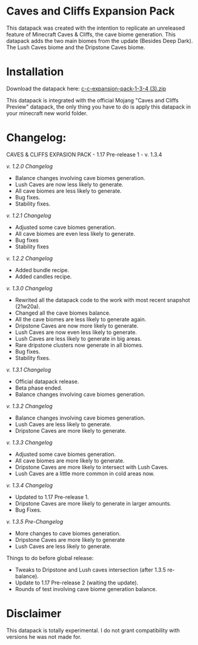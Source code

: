 # Caves and Cliffs Expansion Pack
This datapack was created with the intention to replicate an unreleased feature of Minecraft Caves & Cliffs, the cave biome generation. This datapack adds the two main biomes from the update (Besides Deep Dark). The Lush Caves biome and the Dripstone Caves biome. 

# Installation
Download the datapack here: [c-c-expansion-pack-1-3-4 (3).zip](https://github.com/lfellipelf/CACplus/files/6563650/c-c-expansion-pack-1-3-4.3.zip)



This datapack is integrated with the official Mojang "Caves and Cliffs Preview" datapack, the only thing you have to do is apply this datapack in your minecraft new world folder.

# Changelog:
CAVES & CLIFFS EXPASION PACK - 1.17 Pre-release 1 - v. 1.3.4

*v. 1.2.0 Changelog*

- Balance changes involving cave biomes generation.
- Lush Caves are now less likely to generate.
- All cave biomes are less likely to generate.
- Bug fixes.
- Stability fixes.

*v. 1.2.1 Changelog*

- Adjusted some cave biomes generation.
- All cave biomes are even less likely to generate.
- Bug fixes
- Stability fixes

*v. 1.2.2 Changelog*

- Added bundle recipe.
- Added candles recipe.

*v. 1.3.0 Changelog*

- Rewrited all the datapack code to the work with most recent snapshot (21w20a).
- Changed all the cave biomes balance.
- All the cave biomes are less likely to generate again.
- Dripstone Caves are now more likely to generate.
- Lush Caves are now even less likely to generate.
- Lush Caves are less likely to generate in big areas.
- Rare dripstone clusters now generate in all biomes.
- Bug fixes.
- Stability fixes.

*v. 1.3.1 Changelog*

- Official datapack release.
- Beta phase ended.
- Balance changes involving cave biomes generation.

*v. 1.3.2 Changelog*

- Balance changes involving cave biomes generation.
- Lush Caves are less likely to generate.
- Dripstone Caves are more likely to generate.

*v. 1.3.3 Changelog*

- Adjusted some cave biomes generation.
- All cave biomes are more likely to generate.
- Dripstone Caves are more likely to intersect with Lush Caves.
- Lush Caves are a little more common in cold areas now.

*v. 1.3.4 Changelog*

- Updated to 1.17 Pre-release 1.
- Dripstone Caves are more likely to generate in larger amounts.
- Bug Fixes.

*v. 1.3.5 Pre-Changelog*

- More changes to cave biomes generation.
- Dripstone Caves are more likely to generate
- Lush Caves are less likely to generate.
 
Things to do before global release:

- Tweaks to Dripstone and Lush caves intersection (after 1.3.5 re-balance).
- Update to 1.17 Pre-release 2 (waiting the update).
- Rounds of test involving cave biome generation balance.

# Disclaimer
This datapack is totally experimental. I do not grant compatibility with versions he was not made for.


